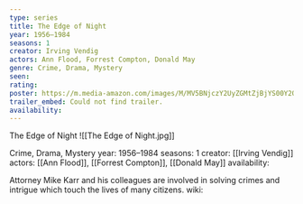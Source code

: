 ```yaml
---
type: series
title: The Edge of Night
year: 1956–1984
seasons: 1
creator: Irving Vendig
actors: Ann Flood, Forrest Compton, Donald May
genre: Crime, Drama, Mystery
seen:
rating: 
poster: https://m.media-amazon.com/images/M/MV5BNjczY2UyZGMtZjBjYS00Y2QwLTk3NjctN2U4ZGI5ZDUwZjliXkEyXkFqcGdeQXVyMzkyOTQ0NzY@._V1_SX300.jpg
trailer_embed: Could not find trailer.
availability:
---
```

The Edge of Night
![[The Edge of Night.jpg]]

Crime, Drama, Mystery
year: 1956–1984
seasons: 1
creator: [[Irving Vendig]]
actors: [[Ann Flood]], [[Forrest Compton]], [[Donald May]]
availability:

Attorney Mike Karr and his colleagues are involved in solving crimes and intrigue which touch the lives of many citizens.
wiki: 


